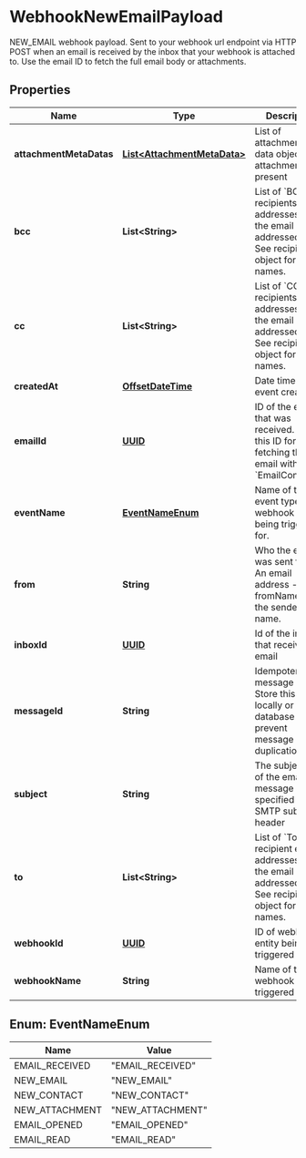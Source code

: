

# WebhookNewEmailPayload

NEW_EMAIL webhook payload. Sent to your webhook url endpoint via HTTP POST when an email is received by the inbox that your webhook is attached to. Use the email ID to fetch the full email body or attachments.
## Properties

Name | Type | Description | Notes
------------ | ------------- | ------------- | -------------
**attachmentMetaDatas** | [**List&lt;AttachmentMetaData&gt;**](AttachmentMetaData) | List of attachment meta data objects if attachments present |  [optional]
**bcc** | **List&lt;String&gt;** | List of &#x60;BCC&#x60; recipients email addresses that the email was addressed to. See recipients object for names. |  [optional]
**cc** | **List&lt;String&gt;** | List of &#x60;CC&#x60; recipients email addresses that the email was addressed to. See recipients object for names. |  [optional]
**createdAt** | [**OffsetDateTime**](OffsetDateTime) | Date time of event creation |  [optional]
**emailId** | [**UUID**](UUID) | ID of the email that was received. Use this ID for fetching the email with the &#x60;EmailController&#x60;. |  [optional]
**eventName** | [**EventNameEnum**](#EventNameEnum) | Name of the event type webhook is being triggered for. |  [optional]
**from** | **String** | Who the email was sent from. An email address - see fromName for the sender name. |  [optional]
**inboxId** | [**UUID**](UUID) | Id of the inbox that received an email |  [optional]
**messageId** | **String** | Idempotent message ID. Store this ID locally or in a database to prevent message duplication. |  [optional]
**subject** | **String** | The subject line of the email message as specified by SMTP subject header |  [optional]
**to** | **List&lt;String&gt;** | List of &#x60;To&#x60; recipient email addresses that the email was addressed to. See recipients object for names. |  [optional]
**webhookId** | [**UUID**](UUID) | ID of webhook entity being triggered |  [optional]
**webhookName** | **String** | Name of the webhook being triggered |  [optional]



## Enum: EventNameEnum

Name | Value
---- | -----
EMAIL_RECEIVED | &quot;EMAIL_RECEIVED&quot;
NEW_EMAIL | &quot;NEW_EMAIL&quot;
NEW_CONTACT | &quot;NEW_CONTACT&quot;
NEW_ATTACHMENT | &quot;NEW_ATTACHMENT&quot;
EMAIL_OPENED | &quot;EMAIL_OPENED&quot;
EMAIL_READ | &quot;EMAIL_READ&quot;



